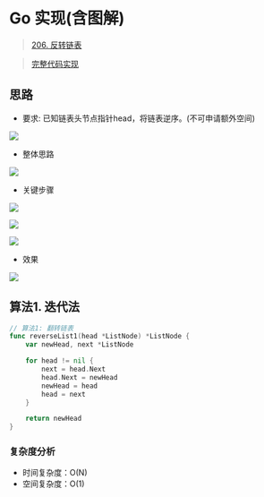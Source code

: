 # Go 实现(含图解)

> [206. 反转链表](https://leetcode-cn.com/problems/reverse-linked-list/)

> [完整代码实现](https://github.com/bingohuang/go-codes/blob/master/leetcode/editor/cn/p206_ReverseLinkedList_test.go)

## 思路
- 要求: 已知链表头节点指针head，将链表逆序。(不可申请额外空间)

![](https://pic.leetcode-cn.com/cbdb66b5483a7781ce1cfd4b458f8387fbcfd909704109b3b71e58b4a5bab689.png)

- 整体思路

![](https://pic.leetcode-cn.com/724e40955206daea0b5887bc77d3325ee5a05f9f3a59b2c798880a7bb62e2865.png)

- 关键步骤

![](https://pic.leetcode-cn.com/43cf406296558661126dd04fadac55545d93007ebfa6ce6b37f574b4fdff10f4.png)

![](https://pic.leetcode-cn.com/17337d26cf2c714249b5f2be4419a5095a201049b5b5d156c24d867a75e3f36a.png)

![](https://pic.leetcode-cn.com/415e0d49cb49faf03f53f3c5f3e88e9fd7cf187177dc9c7a02451350e1c8cd92.png)

- 效果

![](https://pic.leetcode-cn.com/78e9b6ecd1a8f371b971e7a42673b297606a39bd4de56fa3f2401c2b5d198699.png)

## 算法1. 迭代法
```go
// 算法1: 翻转链表
func reverseList1(head *ListNode) *ListNode {
	var newHead, next *ListNode

	for head != nil {
		next = head.Next
		head.Next = newHead
		newHead = head
		head = next
	}

	return newHead
}
```

### 复杂度分析
- 时间复杂度：O(N)
- 空间复杂度：O(1)